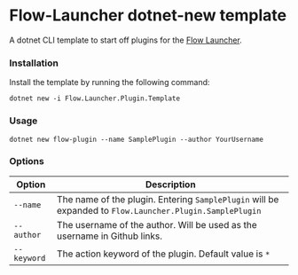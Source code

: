 Flow-Launcher dotnet-new template
==================

A dotnet CLI template to start off plugins for the [Flow Launcher](https://github.com/Flow-Launcher/Flow.Launcher).

### Installation

Install the template by running the following command:

    dotnet new -i Flow.Launcher.Plugin.Template

### Usage

    dotnet new flow-plugin --name SamplePlugin --author YourUsername

### Options

| Option      | Description                                                                                             |
| ----------- | ------------------------------------------------------------------------------------------------------- |
| `--name`    | The name of the plugin. Entering `SamplePlugin` will be expanded to `Flow.Launcher.Plugin.SamplePlugin` |
| `--author`  | The username of the author. Will be used as the username in Github links.                               |
| `--keyword` | The action keyword of the plugin. Default value is `*`                                                  |
